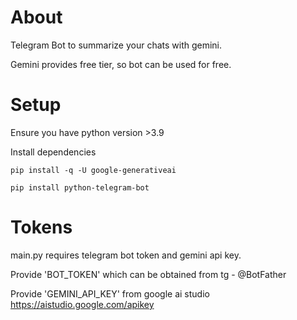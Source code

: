 # About
Telegram Bot to summarize your chats with gemini.

Gemini provides free tier, so bot can be used for free.

# Setup
Ensure you have python version >3.9

Install dependencies
```
pip install -q -U google-generativeai

pip install python-telegram-bot
```

# Tokens
main.py requires telegram bot token and gemini api key.

Provide 'BOT_TOKEN' which can be obtained from tg - @BotFather

Provide 'GEMINI_API_KEY' from google ai studio https://aistudio.google.com/apikey

